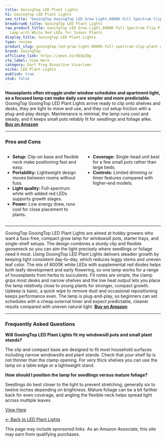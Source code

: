 ```yaml
---
title: GooingTop LED Plant Lights
h1: GooingTop LED Plant Lights
seo_title: "GooingTop GooingTop LED Grow Light,6000K Full Spectrum Clip\u2026"
breadcrumb_title: GooingTop LED Plant Lights
raw_product_title: GooingTop LED Grow Light,6000K Full Spectrum Clip Plant Growing
  Lamp with White Red LEDs for Indoor Plants
display_title: GooingTop LED Plant Lights
type: review
product_slug: gooingtop-led-grow-light-6000k-full-spectrum-clip-plant-growing-lamp-wi-02c59a83
brand: GooingTop
affiliate_link: https://amzn.to/46XpIOp
cta_label: View Here
category: Dart Frog Bioactive Vivariums
niche: LED Plant Lights
publish: true
stub: false
---
```


<div id="intro" class="full-width">
  <p><strong>Houseplants often struggle under window schedules and apartment light, so a focused lamp can make daily care simpler and more predictable.</strong> GooingTop GooingTop LED Plant Lights arrive ready to clip onto shelves and desks, they are light to move and use, and they cut setup friction with a plug-and-play design. Maintenance is minimal, the lamp runs cool and steady, and it keeps small pots reliably lit for seedlings and foliage alike. <a href="https://amzn.to/46XpIOp" rel="nofollow sponsored noopener" target="_blank"><strong>Buy on Amazon</strong></a></p>
</div>

<hr />
<h3 id="pros-cons">Pros and Cons</h3>
<div class="pc-grid" style="display:grid;grid-template-columns:1fr 1fr;gap:16px;">
  <ul>
    <li><strong>Setup:</strong> Clip-on base and flexible neck make positioning fast and easy.</li>
    <li><strong>Portability:</strong> Lightweight design moves between rooms without fuss.</li>
    <li><strong>Light quality:</strong> Full-spectrum white with added red LEDs supports growth stages.</li>
    <li><strong>Power:</strong> Low energy draw, runs cool for close placement to plants.</li>
  </ul>
  <ul>
    <li><strong>Coverage:</strong> Single-head unit best for a few small pots rather than large beds.</li>
    <li><strong>Controls:</strong> Limited dimming or timer features compared with higher-end models.</li>
  </ul>
</div>
<hr />

<div class="full-width">
  <p>GooingTop GooingTop LED Plant Lights are aimed at hobby growers who want a fuss-free, compact grow lamp for windowsill pots, starter trays, and single-shelf setups. The design combines a sturdy clip and flexible gooseneck so you can aim the light precisely where seedlings or foliage need it most. Using GooingTop LED Plant Lights delivers steadier growth by keeping light consistent day-to-day, which reduces leggy stems and uneven leaf color. The mix of 6000K white LEDs with supplemental red diodes helps both leafy development and early flowering, so one lamp works for a range of houseplants from herbs to succulents. Fit notes are simple, the clamp grips most desks and narrow shelves and the low heat output lets you place the lamp relatively close to young plants for stronger, compact growth. Upkeep is basic, a quick wipe to remove dust and occasional repositioning keeps performance even. The lamp is plug-and-play, so beginners can set schedules with a cheap external timer and expect predictable, cleaner results compared with uneven natural light. <a href="https://amzn.to/46XpIOp" rel="nofollow sponsored noopener" target="_blank"><strong>Buy on Amazon</strong></a></p>
</div>

<hr />
<h3 id="faqs">Frequently Asked Questions</h3>

<p><strong>Will GooingTop LED Plant Lights fit my windowsill pots and small plant stands?</strong></p>
<p>The clip and compact base are designed to fit most household surfaces including narrow windowsills and plant stands. Check that your shelf lip is not thinner than the clamp opening. For very thick shelves you can use the lamp on a table edge or a lightweight stand.</p>

<p><strong>How should I position the lamp for seedlings versus mature foliage?</strong></p>
<p>Seedlings do best closer to the light to prevent stretching, generally six to twelve inches depending on brightness. Mature foliage can be a bit farther back for even coverage, and angling the flexible neck helps spread light across multiple leaves
<p><a class="btn" href="https://amzn.to/46XpIOp" target="_blank" rel="nofollow sponsored noopener">View Here</a></p>
<p><a href="/roundups/dart-frog-bioactive-vivariums/led-plant-lights/">← Back to LED Plant Lights</a></p>
<aside class="disclosure">This page may include sponsored links. As an Amazon Associate, this site may earn from qualifying purchases.</aside>
